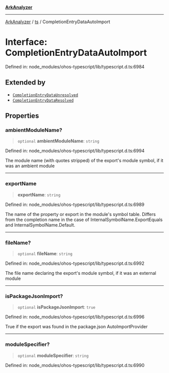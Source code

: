 [**ArkAnalyzer**](../../../../README.md)

***

[ArkAnalyzer](../../../../globals.md) / [ts](../README.md) / CompletionEntryDataAutoImport

# Interface: CompletionEntryDataAutoImport

Defined in: node\_modules/ohos-typescript/lib/typescript.d.ts:6984

## Extended by

- [`CompletionEntryDataUnresolved`](CompletionEntryDataUnresolved.md)
- [`CompletionEntryDataResolved`](CompletionEntryDataResolved.md)

## Properties

### ambientModuleName?

> `optional` **ambientModuleName**: `string`

Defined in: node\_modules/ohos-typescript/lib/typescript.d.ts:6994

The module name (with quotes stripped) of the export's module symbol, if it was an ambient module

***

### exportName

> **exportName**: `string`

Defined in: node\_modules/ohos-typescript/lib/typescript.d.ts:6989

The name of the property or export in the module's symbol table. Differs from the completion name
in the case of InternalSymbolName.ExportEquals and InternalSymbolName.Default.

***

### fileName?

> `optional` **fileName**: `string`

Defined in: node\_modules/ohos-typescript/lib/typescript.d.ts:6992

The file name declaring the export's module symbol, if it was an external module

***

### isPackageJsonImport?

> `optional` **isPackageJsonImport**: `true`

Defined in: node\_modules/ohos-typescript/lib/typescript.d.ts:6996

True if the export was found in the package.json AutoImportProvider

***

### moduleSpecifier?

> `optional` **moduleSpecifier**: `string`

Defined in: node\_modules/ohos-typescript/lib/typescript.d.ts:6990
